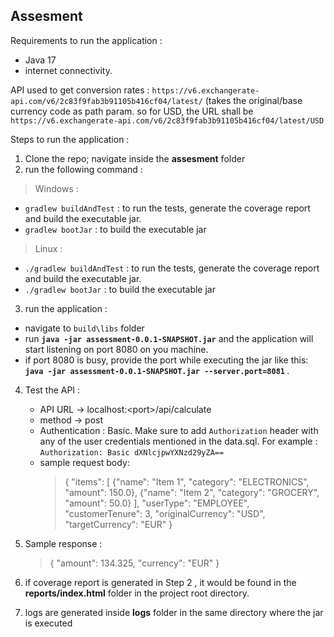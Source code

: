 ## Assesment

Requirements to run the application :

* Java 17
* internet connectivity.

API used to get conversion rates : `https://v6.exchangerate-api.com/v6/2c83f9fab3b91105b416cf04/latest/` (takes the original/base currency code as path param. so for USD, the URL shall be `https://v6.exchangerate-api.com/v6/2c83f9fab3b91105b416cf04/latest/USD`

Steps to run the application :

1. Clone the repo; navigate inside the <b>assesment</b> folder
2. run the following command :
> Windows :
* `gradlew buildAndTest` : to run the tests, generate the coverage report and build the executable jar.
* `gradlew bootJar` : to build the executable jar

> Linux :
* `./gradlew buildAndTest` : to run the tests, generate the coverage report and build the executable jar.
* `./gradlew bootJar` : to build the executable jar

3. run the application :
* navigate to `build\libs`  folder
* run <b>`java -jar assessment-0.0.1-SNAPSHOT.jar`</b> and the application will start listening on port 8080 on you machine.
* if port 8080 is busy, provide the port while executing the jar like this: <b>`java -jar assessment-0.0.1-SNAPSHOT.jar --server.port=8081` </b>.

4. Test the API :
    * API URL ->  localhost:\<port>/api/calculate
    * method -> post
    * Authentication : Basic. Make sure to add `Authorization` header with any of the user credentials mentioned in the data.sql. For example : `Authorization: Basic dXNlcjpwYXNzd29yZA==`
    * sample request body: 
        > {
    "items": [
        {"name": "Item 1", "category": "ELECTRONICS", "amount": 150.0},
        {"name": "Item 2", "category": "GROCERY", "amount": 50.0}
    ],
    "userType": "EMPLOYEE",
    "customerTenure": 3,
    "originalCurrency": "USD",
    "targetCurrency": "EUR"
}

5. Sample response :
   > {
    "amount": 134.325,
    "currency": "EUR"
}

6. if coverage report is generated in Step 2 , it would be found in the <b>reports/index.html</b> folder in the project root directory.

7. logs are generated inside <b>logs</b> folder in the same directory where the jar is executed

